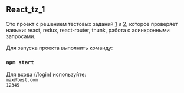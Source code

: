 ## React_tz_1
Это проект с решением тестовых заданий [1](https://github.com/maxfarseer/tz-webinars/tree/tz-1-react-redux-react-router)  и [2](https://github.com/maxfarseer/tz-webinars/tree/tz-2-react-redux-router-async), которое проверяет  навыки: react, redux, react-router, thunk, работа с асинхронными запросами.

Для запуска проекта выполнить команду:

### `npm start`

Для входа (/login) используйте: <br>`max@test.com` <br>`12345`
